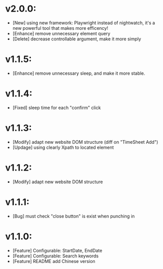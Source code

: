 # v2.0.0:
- [New] using new framework: Playwright instead of nightwatch, it's a new powerful tool that makes more efficency!
- [Enhance] remove unnecessary element query
- [Delete] decrease controllable argument, make it more simply
# v1.1.5:
- [Enhance] remove unnecessary sleep, and make it more stable.
# v1.1.4:
- [Fixed] sleep time for each "confirm" click
# v1.1.3:
- [Modify] adapt new website DOM structure (diff on "TimeSheet Add")
- [Updage] using clearly Xpath to located element
# v1.1.2:
- [Modify] adapt new website DOM structure
# v1.1.1:
- [Bug] must check "close button" is exist when punching in
# v1.1.0:
- [Feature] Configurable: StartDate, EndDate
- [Feature] Configurable: Search keywords
- [Feature] README add Chinese version
